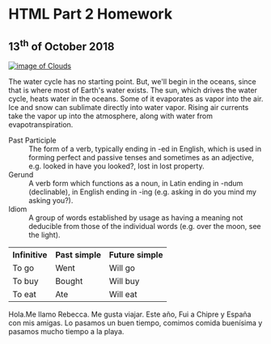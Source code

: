 <h1>HTML Part 2 Homework</h1>
<h2>13<sup>th</sup> of October 2018</h2>

<p>
<a href="https://upload.wikimedia.org/wikipedia/commons/e/e0/Clouds_over_the_Atlantic_Ocean.jpg"
   title="View Image Source"> <img class="imgLeft" src="https://upload.wikimedia.org/wikipedia/commons/e/e0/Clouds_over_the_Atlantic_Ocean.jpg" alt="image of Clouds" >
  
  </a>

The water cycle has no starting point. But, we'll begin in the oceans, since that is where most of Earth's water exists. The sun, which drives the water cycle, heats water in the oceans. Some of it evaporates as vapor into the air. Ice and snow can sublimate directly into water vapor. Rising air currents take the vapor up into the atmosphere, along with water from evapotranspiration. 

</p>

<p></p>
<p></p>
<p></p>


<dl>
   <p></p>
<dt>Past Participle </dt>
  <dd>The form of a verb, typically ending in -ed in English, which is used in forming perfect and passive tenses and sometimes as an adjective, e.g. looked in have you looked?, lost in lost property.</dd>
  <dt>Gerund </dt> 
  <dd>A verb form which functions as a noun, in Latin ending in -ndum (declinable), in English ending in -ing (e.g. asking in do you mind my asking you?).</dd>
  <dt>Idiom </dt>
  <dd>A group of words established by usage as having a meaning not deducible from those of the individual words (e.g. over the moon, see the light).</dd>
</dl>
<p></p>
<table>
  <tr>
    <th>Infinitive</th>
    <th>Past simple</th>
    <th>Future simple</th>
  </tr>
  <tr>
    <td>To go</td>
    <td>Went</td>
    <td>Will go</td>
  </tr>
  <tr>
    <td>To buy</td>
    <td>Bought</td>
    <td>Will buy</td>
  </tr>
  <tr>
  <td>To eat</td>
  <td>Ate</td>
  <td>Will eat</td>
  </tr>
</table>
<p></p>
<p lang="es"> Hola.Me llamo Rebecca. Me gusta viajar. Este año, Fui a Chipre y España con mis amigas. Lo pasamos un buen tiempo, comimos comida buenísima y pasamos mucho tiempo a la playa.</p>




